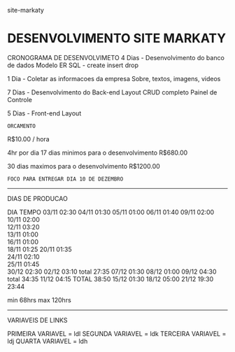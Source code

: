 site-markaty
# DESENVOLVIMENTO SITE MARKATY

CRONOGRAMA DE DESENVOLVIMETO
4 Dias - Desenvolvimento do banco de dados
    Modelo ER
    SQL - create insert drop

1 Dia - Coletar as informacoes da empresa
    Sobre, textos, imagens, videos

7 Dias - Desenvolvimento do Back-end
    Layout 
    CRUD completo
    Painel de Controle

5 Dias - Front-end
    Layout

    ORCAMENTO
R$10.00 / hora

4hr por dia 
17 dias minimos para o desenvolvimento 
    R$680.00

30 dias maximos para o desenvolvimento
    R$1200.00

    FOCO PARA ENTREGAR DIA 10 DE DEZEMBRO

--------------------------------------------------

DIAS DE PRODUCAO 

DIA         TEMPO 
03/11       02:30
04/11       01:30
05/11       01:00
06/11       01:40
09/11       02:00
10/11       02:00   
12/11       03:20   
13/11       01:00   
16/11       01:00   
18/11       01:25
20/11       01:35   
24/11       02:10  
25/11       01:45   
30/12       02:30
02/12       03:10   total 27:35
07/12       01:30
08/12       01:00
09/12       04:30   total 34:35
11/12       04:15   TOTAL 38:50
15/12       01:30
18/12       05:00
21/12       19:30 23:44

min 68hrs
max 120hrs

--------------------------------------------------
VARIAVEIS DE LINKS

PRIMEIRA VARIAVEL = ldl
SEGUNDA VARIAVEL = ldk
TERCEIRA VARIAVEL = ldj
QUARTA VARIAVEL = ldh